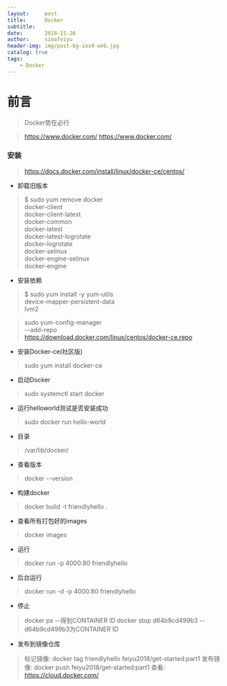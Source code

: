```yaml
---
layout:     post
title:      Docker
subtitle:   
date:       2018-11-26
author:     simafeiyu
header-img: img/post-bg-ios9-web.jpg
catalog: true
tags:
    - Docker
---
```



# 前言

> Docker势在必行

> https://www.docker.com/ 
> https://www.docker.com/

### 安装
> https://docs.docker.com/install/linux/docker-ce/centos/

* 卸载旧版本
 > $ sudo yum remove docker \
                  docker-client \
                  docker-client-latest \
                  docker-common \
                  docker-latest \
                  docker-latest-logrotate \
                  docker-logrotate \
                  docker-selinux \
                  docker-engine-selinux \
                  docker-engine

* 安装依赖
> $ sudo yum install -y yum-utils \
  device-mapper-persistent-data \
  lvm2

> sudo yum-config-manager \
    --add-repo \
    https://download.docker.com/linux/centos/docker-ce.repo

* 安装Docker-ce(社区版)
> sudo yum install docker-ce

* 启动Docker
> sudo systemctl start docker

* 运行helloworld测试是否安装成功
> sudo docker run hello-world

* 目录
> /var/lib/docker/

* 查看版本
> docker --version

* 构建docker
> docker build -t friendlyhello .

* 查看所有打包好的images
> docker images

* 运行 
> docker run -p 4000:80 friendlyhello

* 后台运行
> docker run -d -p 4000:80 friendlyhello

* 停止
> docker ps --得到CONTAINER ID
> docker stop d64b9cd499b3 --d64b9cd499b3为CONTAINER ID

* 发布到镜像仓库
> 标记镜像: docker tag friendlyhello feiyu2018/get-started:part1
> 发布镜像: docker push feiyu2018/get-started:part1 
> 查看: https://cloud.docker.com/




